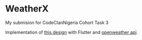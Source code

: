 # WeatherX
My submision for CodeClanNigeria Cohort Task 3

Implementation of [this design](https://www.figma.com/file/ndxDnWTJwbVNnyQG5RB2gL/Weather-mobile-app-ui-Design-(concept)-(Community)?node-id=1%3A2) with Flutter and [openweather api](api.openweather.org).


